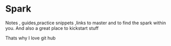# Spark
Notes , guides,practice snippets ,links to master and to find the spark within you.
And also a great place to kickstart stuff

Thats why I love git hub
